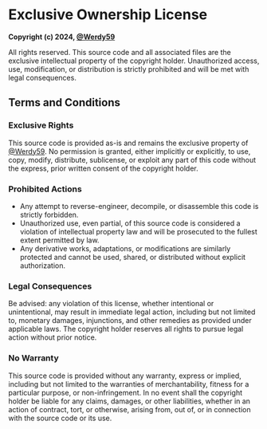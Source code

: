 # Exclusive Ownership License
**Copyright (c) 2024, [@Werdy59](https://github.com/Werdy59)**

All rights reserved. This source code and all associated files are the exclusive intellectual property of the copyright holder. Unauthorized access, use, modification, or distribution is strictly prohibited and will be met with legal consequences.

## Terms and Conditions
### Exclusive Rights
This source code is provided as-is and remains the exclusive property of [@Werdy59](https://github.com/Werdy59). No permission is granted, either implicitly or explicitly, to use, copy, modify, distribute, sublicense, or exploit any part of this code without the express, prior written consent of the copyright holder.

### Prohibited Actions

* Any attempt to reverse-engineer, decompile, or disassemble this code is strictly forbidden.
* Unauthorized use, even partial, of this source code is considered a violation of intellectual property law and will be prosecuted to the fullest extent permitted by law.
* Any derivative works, adaptations, or modifications are similarly protected and cannot be used, shared, or distributed without explicit authorization.
### Legal Consequences
Be advised: any violation of this license, whether intentional or unintentional, may result in immediate legal action, including but not limited to, monetary damages, injunctions, and other remedies as provided under applicable laws. The copyright holder reserves all rights to pursue legal action without prior notice.

### No Warranty
This source code is provided without any warranty, express or implied, including but not limited to the warranties of merchantability, fitness for a particular purpose, or non-infringement. In no event shall the copyright holder be liable for any claims, damages, or other liabilities, whether in an action of contract, tort, or otherwise, arising from, out of, or in connection with the source code or its use.
